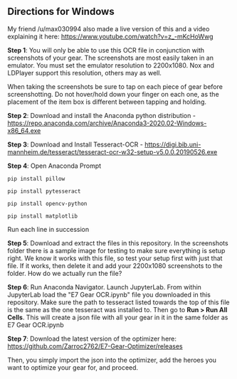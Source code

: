 ## Directions for Windows

My friend /u/max030994 also made a live version of this and a video explaining it here: https://www.youtube.com/watch?v=z_-mKcHoWwg

**Step 1**: You will only be able to use this OCR file in conjunction with screenshots of your gear. The screenshots are most easily taken in an emulator. You must set the emulator resolution to 2200x1080. Nox and LDPlayer support this resolution, others may as well.

When taking the screenshots be sure to tap on each piece of gear before screenshotting. Do not hover/hold down your finger on each one, as the placement of the item box is different between tapping and holding.

**Step 2**: Download and install the Anaconda python distribution - https://repo.anaconda.com/archive/Anaconda3-2020.02-Windows-x86_64.exe

**Step 3**: Download and Install Tesseract-OCR - https://digi.bib.uni-mannheim.de/tesseract/tesseract-ocr-w32-setup-v5.0.0.20190526.exe

**Step 4**: Open Anaconda Prompt

``pip install pillow``

``pip install pytesseract``

``pip install opencv-python``

``pip install matplotlib``

Run each line in succession

**Step 5**: Download and extract the files in this repository. In the screenshots folder there is a sample image for testing to make sure everything is setup right. We know it works with this file, so test your setup first with just that file. If it works, then delete it and add your 2200x1080 screenshots to the folder. How do we actually run the file?

**Step 6**: Run Anaconda Navigator. Launch JupyterLab. From within JupyterLab load the "E7 Gear OCR.ipynb" file you downloaded in this repository. Make sure the path to tesseract listed towards the top of this file is the same as the one tesseract was installed to. Then go to **Run > Run All Cells**. This will create a json file with all your gear in it in the same folder as E7 Gear OCR.ipynb

**Step 7**: Download the latest version of the optimizer here: https://github.com/Zarroc2762/E7-Gear-Optimizer/releases

Then, you simply import the json into the optimizer, add the heroes you want to optimize your gear for, and proceed.
